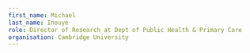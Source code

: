 ```yaml
---
first_name: Michael
last_name: Inouye
role: Director of Research at Dept of Public Health & Primary Care
organisation: Cambridge University
---
```

